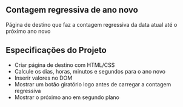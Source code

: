 ## Contagem regressiva de ano novo

Página de destino que faz a contagem regressiva da data atual até o próximo ano novo

## Especificações do Projeto

- Criar página de destino com HTML/CSS
- Calcule os dias, horas, minutos e segundos para o ano novo
- Inserir valores no DOM
- Mostrar um botão giratório logo antes de carregar a contagem regressiva
- Mostrar o próximo ano em segundo plano